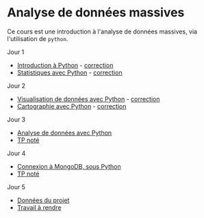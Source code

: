 # Analyse de données massives

Ce cours est une introduction à l'analyse de données massives, via l'utilisation de `python`.

Jour 1
- [Introduction à Python](seance1-intro.html) - [correction](seance1-correction.html)
- [Statistiques avec Python](seance2-stats.html) - [correction](seance2-correction.html)

Jour 2
- [Visualisation de données avec Python](seance3-visualisation.html) - [correction](seance3-correction.html)
- [Cartographie avec Python](seance4-cartographie.html) - [correction](seance4-correction.html)

Jour 3
- [Analyse de données avec Python](seance4-analyse.html)
- [TP noté]()

Jour 4
- [Connexion à MongoDB, sous Python]()
- [TP noté]()

Jour 5
- [Données du projet]()
- [Travail à rendre]()
